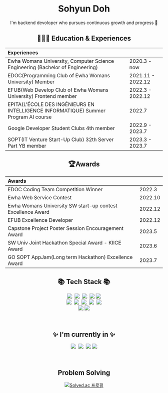 <div align="center">

 <h1> Sohyun Doh </h1>
I'm backend devoloper who pursues continuous growth and progress 🐥

## 👩🏻‍🏫 Education &amp; Experiences
| Experiences |   |
|:----------|:----------|
| Ewha Womans University, Computer Science Engineering (Bachelor of Engineering)   | 2020.3 - now    |
| EDOC(Programming Club of Ewha Womans University) Member  |  2021.11 - 2022.12   |
| EFUB(Web Develop Club of Ewha Womans University) Frontend member| 2022.3 - 2022.12   |
| EPITA(L'ÉCOLE DES INGÉNIEURS EN INTELLIGENCE INFORMATIQUE) Summer Program AI course |  2022.7    |
| Google Developer Student Clubs 4th member |  2022.9 - 2023.7  |
| SOPT(IT Venture Start-Up Club) 32th Server Part YB member | 2023.3 - 2023.7 |



## 🏆Awards
|Awards|   |
|:----------|:----------|
| EDOC Coding Team Competition Winner| 2022.3  |
| Ewha Web Service Contest |  2022.10    |
| Ewha Womans University SW start-up contest Excellence Award   | 2022.12|
| EFUB Excellence Developer  |  2022.12  |
| Capstone Project Poster Session Encouragement Award | 2023.5|
| SW Univ Joint Hackathon Special Award - KIICE Award | 2023.6|
| GO SOPT AppJam(Long term Hackathon) Excellence Award | 2023.7|

 
## 📚 Tech Stack 📚
<p>
 <img src="https://img.shields.io/badge/Java-007396?style=flat-square&logo=Java&logoColor=white"/></a>&nbsp <img src="https://img.shields.io/badge/Python-3766AB?style=flat-square&logo=Python&logoColor=white"/></a>&nbsp <img src="https://img.shields.io/badge/C++-00599C?style=flat-square&logo=C%2B%2B&logoColor=white"/></a>&nbsp <img src="https://img.shields.io/badge/JavaScript-F7DF1E?style=flat-square&logo=JavaScript&logoColor=white"/></a>&nbsp<img src="https://img.shields.io/badge/C-A8B9CC?style=flat-square&logo=C&logoColor=white"/></a>    <br>
  <img src="https://img.shields.io/badge/Spring-6DB33F?style=flat-square&logo=Spring&logoColor=white"/></a>&nbsp
  <img src="https://img.shields.io/badge/SpringBoot-6DB33F?style=flat-square&logo=SpringBoot&logoColor=white"/></a>&nbsp
  <img src="https://img.shields.io/badge/React-61DAFB?style=flat-square&logo=React&logoColor=white"/></a>&nbsp
  <img src="https://img.shields.io/badge/PHP-777BB4?style=flat-square&logo=PHP&logoColor=white"/></a>&nbsp
  <img src="https://img.shields.io/badge/Kotlin-7F52FF?style=flat-square&logo=Kotlin&logoColor=white"/></a> <br>
  <img src="https://img.shields.io/badge/HTML5-E34F26?style=flat-square&logo=HTML5&logoColor=white"/></a> <img src="https://img.shields.io/badge/CSS3-1572B6?style=flat-square&logo=CSS3&logoColor=white"/></a> 

</p>



<br/>

## ✨ I'm currently in ✨
<p>
  <img src="https://img.shields.io/badge/Spring-6DB33F?style=flat-square&logo=Spring&logoColor=white"/></a>&nbsp
  <img src="https://img.shields.io/badge/SpringBoot-6DB33F?style=flat-square&logo=SpringBoot&logoColor=white"/></a>&nbsp
  <img src="https://img.shields.io/badge/Kotlin-7F52FF?style=flat-square&logo=Kotlin&logoColor=white"/></a> 
  <img src="https://img.shields.io/badge/Java-007396?style=flat-square&logo=Java&logoColor=white"/>
  <br>
</p>

<br/>

## Problem Solving
[![Solved.ac 프로필](http://mazassumnida.wtf/api/v2/generate_badge?boj=lyny123)](https://solved.ac/lyny123)

</div>
